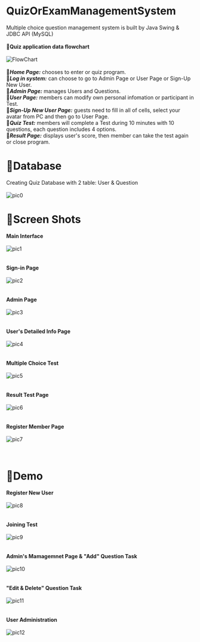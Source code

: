 # QuizOrExamManagementSystem
Multiple choice question management system is built by Java Swing &amp; JDBC API (MySQL)<br><br>
🔶**Quiz application data flowchart**<br><br>
![FlowChart](quiz_flowchart.png)
<br><br>
🔴***Home Page:*** chooses to enter or quiz program.<br>
🔴***Log in system:*** can choose to go to Admin Page or User Page or Sign-Up New User.<br>
🔴***Admin Page:*** manages Users and Questions.<br>
🔴***User Page:*** members can modify own personal infomation or participant in Test.<br>
🔴***Sign-Up New User Page:*** guests need to fill in all of cells, select your avatar from PC and then go to User Page.<br>
🔴***Quiz Test:*** members will complete a Test during 10 minutes with 10 questions, each question includes 4 options.<br>
🔴***Result Page:*** displays user's score, then member can take the test again or close program.
# 🔷Database
Creating Quiz Database with 2 table: User & Question<br><br>
![pic0](db_quiz.png)
# 🔷Screen Shots
**Main Interface**
<br><br>
![pic1](Untitled.png)
<br><br><br>
**Sign-in Page**
<br><br>
![pic2](Untitled1.png)
<br><br><br>
**Admin Page**
<br><br>
![pic3](Untitled2.png)
<br><br><br>
**User's Detailed Info Page**
<br><br>
![pic4](Untitled3.png)
<br><br><br>
**Multiple Choice Test**
<br><br>
![pic5](Untitled4.png)
<br><br><br>
**Result Test Page**
<br><br>
![pic6](Untitled5.png)
<br><br><br>
**Register Member Page**
<br><br>
![pic7](Untitled6.png)
<br><br><br>
# 🔷Demo
**Register New User**
<br><br>
![pic8](https://64.media.tumblr.com/b5cb1afb54b40979509cd8d20ec6f312/4dfcf273a72d391c-a8/s1280x1920/8d6a98da1eb8c579fb661eca640c116dc6e25f73.gif)
<br><br><br>
**Joining Test**
<br><br>
![pic9](https://64.media.tumblr.com/422bd7b2bceb109a205b2a6abd2d72d5/e00c4a4b948119d3-41/s1280x1920/cc24614d5cbed27d11e7d7a3dbe176409028b500.gif)
<br><br><br>
**Admin's Mamagemnet Page & "Add" Question Task**
<br><br>
![pic10](https://64.media.tumblr.com/e792fdd0574c027b6358b6197bfc88f0/4741ded2f3996b9f-b0/s1280x1920/fc8f2097bd9ea89d7c4f9bd815db72d978fc612e.gif)
<br><br><br>
**"Edit & Delete" Question Task**
<br><br>
![pic11](https://64.media.tumblr.com/f2bcf300de839362faa24b03311cdd0e/0d4bd4aa83cea851-28/s1280x1920/acc72490ecef89e7ff64a7c8d41134be56d2ed35.gif)
<br><br><br>
**User Administration**
<br><br>
![pic12](https://64.media.tumblr.com/1e14646f3ad3405649ba24708133b7a6/a672b83b7d332e3f-87/s1280x1920/26bffb3d1c40e819a17f926f96f745b337b3cabc.gif)
